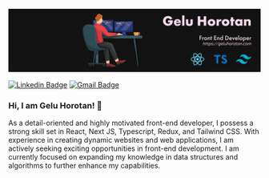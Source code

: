 <!-- ![LinkedIn_banner_2](https://user-images.githubusercontent.com/12242598/227998737-c409dd76-0e89-4825-be01-59d3025ead99.png) -->
![github_banner3](https://github.com/GeluHorotan/GeluHorotan/blob/6cd1931b2f407ef41a9010e8432a6d2bb4b13cd7/banner.png)



[![Linkedin Badge](https://img.shields.io/badge/-gelu--horotan-blue?style=flat&logo=Linkedin&logoColor=white&link=https://www.linkedin.com/in/gelu-horotan/)](https://www.linkedin.com/in/gelu-horotan/)
[![Gmail Badge](https://img.shields.io/badge/-horotangelu17-c14438?style=flat&logo=Gmail&logoColor=white&link=mailto:horotangelu17@gmail.com)](mailto:horotangelu17@gmail.com)

### Hi, I am Gelu Horotan! 👋

As a detail-oriented and highly motivated front-end developer, I possess a strong skill set in React, Next JS, Typescript, Redux, and Tailwind CSS. With experience in creating dynamic websites and web applications, I am actively seeking exciting opportunities in front-end development. I am currently focused on expanding my knowledge in data structures and algorithms to further enhance my capabilities.
